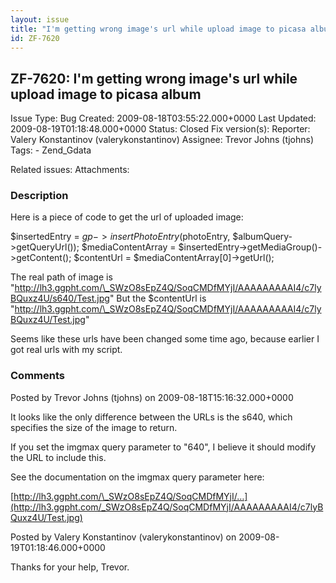 ```yaml
---
layout: issue
title: "I'm getting wrong image's url while upload image to picasa album"
id: ZF-7620
---
```


ZF-7620: I'm getting wrong image's url while upload image to picasa album
-------------------------------------------------------------------------

 Issue Type: Bug Created: 2009-08-18T03:55:22.000+0000 Last Updated: 2009-08-19T01:18:48.000+0000 Status: Closed Fix version(s): 
 Reporter:  Valery Konstantinov (valerykonstantinov)  Assignee:  Trevor Johns (tjohns)  Tags: - Zend\_Gdata
 
 Related issues: 
 Attachments: 
### Description

Here is a piece of code to get the url of uploaded image:

$insertedEntry = $gp->insertPhotoEntry($photoEntry, $albumQuery->getQueryUrl()); $mediaContentArray = $insertedEntry->getMediaGroup()->getContent(); $contentUrl = $mediaContentArray[0]->getUrl();

The real path of image is "http://lh3.ggpht.com/\_SWzO8sEpZ4Q/SoqCMDfMYjI/AAAAAAAAAI4/c7lyBQuxz4U/s640/Test.jpg" But the $contentUrl is "http://lh3.ggpht.com/\_SWzO8sEpZ4Q/SoqCMDfMYjI/AAAAAAAAAI4/c7lyBQuxz4U/Test.jpg"

Seems like these urls have been changed some time ago, because earlier I got real urls with my script.

 

 

### Comments

Posted by Trevor Johns (tjohns) on 2009-08-18T15:16:32.000+0000

It looks like the only difference between the URLs is the s640, which specifies the size of the image to return.

If you set the imgmax query parameter to "640", I believe it should modify the URL to include this.

See the documentation on the imgmax query parameter here:

[http://lh3.ggpht.com/\_SWzO8sEpZ4Q/SoqCMDfMYjI/…](http://lh3.ggpht.com/_SWzO8sEpZ4Q/SoqCMDfMYjI/AAAAAAAAAI4/c7lyBQuxz4U/Test.jpg)

 

 

Posted by Valery Konstantinov (valerykonstantinov) on 2009-08-19T01:18:46.000+0000

Thanks for your help, Trevor.

 

 